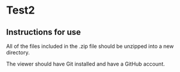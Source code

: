 # Test2


## Instructions for use

All of the files included in the .zip file should be unzipped into a new directory.

The viewer should have Git installed and have a GitHub account.
